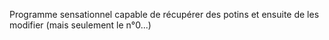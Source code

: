 Programme sensationnel capable de récupérer des potins et ensuite de les modifier (mais seulement le n°0...)